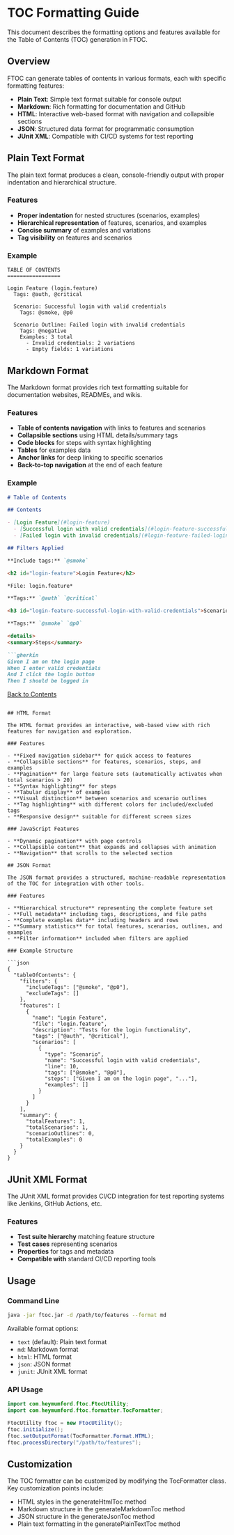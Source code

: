 # TOC Formatting Guide

This document describes the formatting options and features available for the Table of Contents (TOC) generation in FTOC.

## Overview

FTOC can generate tables of contents in various formats, each with specific formatting features:

- **Plain Text**: Simple text format suitable for console output
- **Markdown**: Rich formatting for documentation and GitHub
- **HTML**: Interactive web-based format with navigation and collapsible sections
- **JSON**: Structured data format for programmatic consumption
- **JUnit XML**: Compatible with CI/CD systems for test reporting

## Plain Text Format

The plain text format produces a clean, console-friendly output with proper indentation and hierarchical structure.

### Features

- **Proper indentation** for nested structures (scenarios, examples)
- **Hierarchical representation** of features, scenarios, and examples
- **Concise summary** of examples and variations
- **Tag visibility** on features and scenarios

### Example

```
TABLE OF CONTENTS
=================

Login Feature (login.feature)
  Tags: @auth, @critical

  Scenario: Successful login with valid credentials
    Tags: @smoke, @p0

  Scenario Outline: Failed login with invalid credentials
    Tags: @negative
    Examples: 3 total
      - Invalid credentials: 2 variations
      - Empty fields: 1 variations
```

## Markdown Format

The Markdown format provides rich text formatting suitable for documentation websites, READMEs, and wikis.

### Features

- **Table of contents navigation** with links to features and scenarios
- **Collapsible sections** using HTML details/summary tags
- **Code blocks** for steps with syntax highlighting
- **Tables** for examples data
- **Anchor links** for deep linking to specific scenarios
- **Back-to-top navigation** at the end of each feature

### Example

```markdown
# Table of Contents

## Contents

- [Login Feature](#login-feature)
  - [Successful login with valid credentials](#login-feature-successful-login-with-valid-credentials)
  - [Failed login with invalid credentials](#login-feature-failed-login-with-invalid-credentials)

## Filters Applied

**Include tags:** `@smoke` 

<h2 id="login-feature">Login Feature</h2>

*File: login.feature*

**Tags:** `@auth` `@critical`

<h3 id="login-feature-successful-login-with-valid-credentials">Scenario: Successful login with valid credentials</h3>

**Tags:** `@smoke` `@p0`

<details>
<summary>Steps</summary>

```gherkin
Given I am on the login page
When I enter valid credentials
And I click the login button
Then I should be logged in
```
</details>

[Back to Contents](#contents)
```

## HTML Format

The HTML format provides an interactive, web-based view with rich features for navigation and exploration.

### Features

- **Fixed navigation sidebar** for quick access to features
- **Collapsible sections** for features, scenarios, steps, and examples
- **Pagination** for large feature sets (automatically activates when total scenarios > 20)
- **Syntax highlighting** for steps
- **Tabular display** of examples
- **Visual distinction** between scenarios and scenario outlines
- **Tag highlighting** with different colors for included/excluded tags
- **Responsive design** suitable for different screen sizes

### JavaScript Features

- **Dynamic pagination** with page controls
- **Collapsible content** that expands and collapses with animation
- **Navigation** that scrolls to the selected section

## JSON Format

The JSON format provides a structured, machine-readable representation of the TOC for integration with other tools.

### Features

- **Hierarchical structure** representing the complete feature set
- **Full metadata** including tags, descriptions, and file paths
- **Complete examples data** including headers and rows
- **Summary statistics** for total features, scenarios, outlines, and examples
- **Filter information** included when filters are applied

### Example Structure

```json
{
  "tableOfContents": {
    "filters": {
      "includeTags": ["@smoke", "@p0"],
      "excludeTags": []
    },
    "features": [
      {
        "name": "Login Feature",
        "file": "login.feature",
        "description": "Tests for the login functionality",
        "tags": ["@auth", "@critical"],
        "scenarios": [
          {
            "type": "Scenario",
            "name": "Successful login with valid credentials",
            "line": 10,
            "tags": ["@smoke", "@p0"],
            "steps": ["Given I am on the login page", "..."],
            "examples": []
          }
        ]
      }
    ],
    "summary": {
      "totalFeatures": 1,
      "totalScenarios": 1,
      "scenarioOutlines": 0,
      "totalExamples": 0
    }
  }
}
```

## JUnit XML Format

The JUnit XML format provides CI/CD integration for test reporting systems like Jenkins, GitHub Actions, etc.

### Features

- **Test suite hierarchy** matching feature structure
- **Test cases** representing scenarios
- **Properties** for tags and metadata
- **Compatible with** standard CI/CD reporting tools

## Usage

### Command Line

```bash
java -jar ftoc.jar -d /path/to/features --format md
```

Available format options:
- `text` (default): Plain text format
- `md`: Markdown format
- `html`: HTML format
- `json`: JSON format
- `junit`: JUnit XML format

### API Usage

```java
import com.heymumford.ftoc.FtocUtility;
import com.heymumford.ftoc.formatter.TocFormatter;

FtocUtility ftoc = new FtocUtility();
ftoc.initialize();
ftoc.setOutputFormat(TocFormatter.Format.HTML);
ftoc.processDirectory("/path/to/features");
```

## Customization

The TOC formatter can be customized by modifying the TocFormatter class. Key customization points include:

- HTML styles in the generateHtmlToc method
- Markdown structure in the generateMarkdownToc method
- JSON structure in the generateJsonToc method
- Plain text formatting in the generatePlainTextToc method